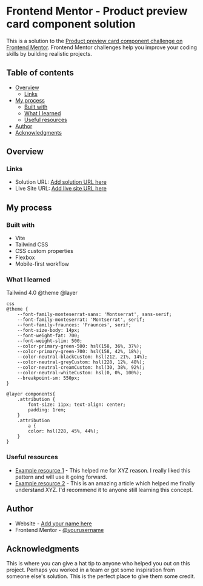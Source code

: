 # Frontend Mentor - Product preview card component solution

This is a solution to the [Product preview card component challenge on Frontend Mentor](https://www.frontendmentor.io/challenges/product-preview-card-component-GO7UmttRfa). Frontend Mentor challenges help you improve your coding skills by building realistic projects.

## Table of contents

- [Overview](#overview)
  - [Links](#links)
- [My process](#my-process)
  - [Built with](#built-with)
  - [What I learned](#what-i-learned)
  - [Useful resources](#useful-resources)
- [Author](#author)
- [Acknowledgments](#acknowledgments)

## Overview

### Links

- Solution URL: [Add solution URL here](https://your-solution-url.com)
- Live Site URL: [Add live site URL here](https://your-live-site-url.com)

## My process

### Built with

- Vite
- Tailwind CSS
- CSS custom properties
- Flexbox
- Mobile-first workflow

### What I learned

Tailwind 4.0 @theme @layer

```
css
@theme {
    --font-family-monteserrat-sans: 'Montserrat', sans-serif;
    --font-family-monteserrat: 'Montserrat', serif;
    --font-family-fraunces: 'Fraunces', serif;
    --font-size-body: 14px;
    --font-weight-fat: 700;
    --font-weight-slim: 500;
    --color-primary-green-500: hsl(158, 36%, 37%);
    --color-primary-green-700: hsl(158, 42%, 18%);
    --color-neutral-blackCustom: hsl(212, 21%, 14%);
    --color-neutral-greyCustom: hsl(228, 12%, 48%);
    --color-neutral-creamCustom: hsl(30, 38%, 92%);
    --color-neutral-whiteCustom: hsl(0, 0%, 100%);
    --breakpoint-sm: 550px;
}

@layer components{
    .attribution { 
        font-size: 11px; text-align: center;
        padding: 1rem;
    }
    .attribution 
        a { 
        color: hsl(228, 45%, 44%); 
    }
}

```

### Useful resources

- [Example resource 1](https://www.example.com) - This helped me for XYZ reason. I really liked this pattern and will use it going forward.
- [Example resource 2](https://www.example.com) - This is an amazing article which helped me finally understand XYZ. I'd recommend it to anyone still learning this concept.

## Author

- Website - [Add your name here](https://www.your-site.com)
- Frontend Mentor - [@yourusername](https://www.frontendmentor.io/profile/yourusername)

## Acknowledgments

This is where you can give a hat tip to anyone who helped you out on this project. Perhaps you worked in a team or got some inspiration from someone else's solution. This is the perfect place to give them some credit.
